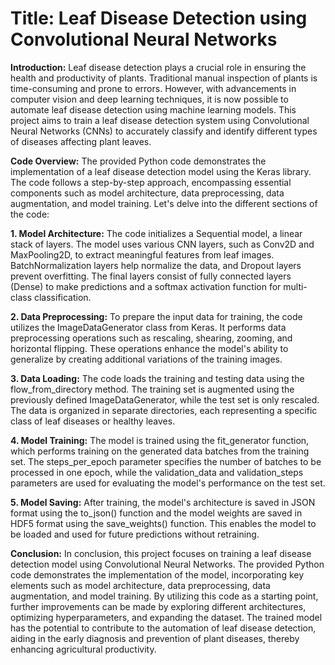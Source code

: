 # Title: Leaf Disease Detection using Convolutional Neural Networks

**Introduction:**
Leaf disease detection plays a crucial role in ensuring the health and productivity of plants. Traditional manual inspection of plants is time-consuming and prone to errors. However, with advancements in computer vision and deep learning techniques, it is now possible to automate leaf disease detection using machine learning models. This project aims to train a leaf disease detection system using Convolutional Neural Networks (CNNs) to accurately classify and identify different types of diseases affecting plant leaves.

**Code Overview:**
The provided Python code demonstrates the implementation of a leaf disease detection model using the Keras library. The code follows a step-by-step approach, encompassing essential components such as model architecture, data preprocessing, data augmentation, and model training. Let's delve into the different sections of the code:

**1. Model Architecture:**
The code initializes a Sequential model, a linear stack of layers. The model uses various CNN layers, such as Conv2D and MaxPooling2D, to extract meaningful features from leaf images. BatchNormalization layers help normalize the data, and Dropout layers prevent overfitting. The final layers consist of fully connected layers (Dense) to make predictions and a softmax activation function for multi-class classification.

**2. Data Preprocessing:**
To prepare the input data for training, the code utilizes the ImageDataGenerator class from Keras. It performs data preprocessing operations such as rescaling, shearing, zooming, and horizontal flipping. These operations enhance the model's ability to generalize by creating additional variations of the training images.

**3. Data Loading:**
The code loads the training and testing data using the flow_from_directory method. The training set is augmented using the previously defined ImageDataGenerator, while the test set is only rescaled. The data is organized in separate directories, each representing a specific class of leaf diseases or healthy leaves.

**4. Model Training:**
The model is trained using the fit_generator function, which performs training on the generated data batches from the training set. The steps_per_epoch parameter specifies the number of batches to be processed in one epoch, while the validation_data and validation_steps parameters are used for evaluating the model's performance on the test set.

**5. Model Saving:**
After training, the model's architecture is saved in JSON format using the to_json() function and the model weights are saved in HDF5 format using the save_weights() function. This enables the model to be loaded and used for future predictions without retraining.

**Conclusion:**
In conclusion, this project focuses on training a leaf disease detection model using Convolutional Neural Networks. The provided Python code demonstrates the implementation of the model, incorporating key elements such as model architecture, data preprocessing, data augmentation, and model training. By utilizing this code as a starting point, further improvements can be made by exploring different architectures, optimizing hyperparameters, and expanding the dataset. The trained model has the potential to contribute to the automation of leaf disease detection, aiding in the early diagnosis and prevention of plant diseases, thereby enhancing agricultural productivity.
